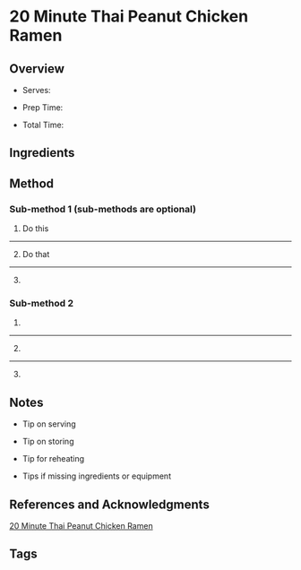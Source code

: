 # 20 Minute Thai Peanut Chicken Ramen

## Overview

- Serves:

- Prep Time:

- Total Time:

## Ingredients



## Method

### Sub-method 1 (sub-methods are optional)

1. Do this
---
2. Do that
---
3.

### Sub-method 2

1.
---
2.
---
3.

## Notes

- Tip on serving

- Tip on storing

- Tip for reheating

- Tips if missing ingredients or equipment

## References and Acknowledgments

[20 Minute Thai Peanut Chicken Ramen](https://www.halfbakedharvest.com/20-minute-thai-peanut-chicken-ramen/)

## Tags


